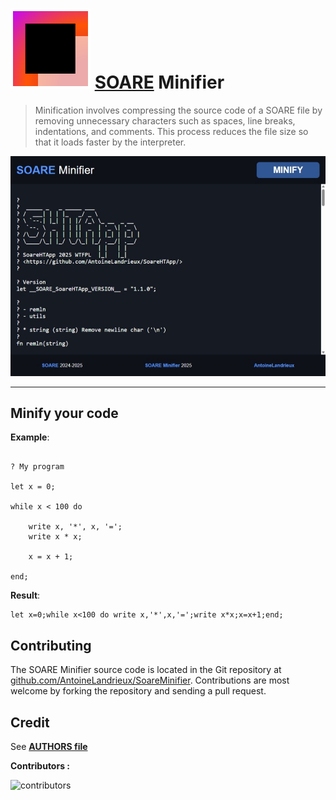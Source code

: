 
# ![LOGO](resources/icon/icon.svg) [SOARE](https://github.com/AntoineLandrieux/SOARE/) Minifier

>
> Minification involves compressing the source code of a SOARE file by removing unnecessary characters such as spaces, line breaks, indentations, and comments. This process reduces the file size so that it loads faster by the interpreter.
>

![IMAGE](resources/github/image.png)

---

## Minify your code

**Example**:

```soare

? My program

let x = 0;

while x < 100 do

    write x, '*', x, '=';
    write x * x;

    x = x + 1;

end;

```

**Result**:

```soare
let x=0;while x<100 do write x,'*',x,'=';write x*x;x=x+1;end;
```

## Contributing

The SOARE Minifier source code is located in the Git repository at [github.com/AntoineLandrieux/SoareMinifier](https://github.com/AntoineLandrieux/SoareMinifier/).
Contributions are most welcome by forking the repository and sending a pull request.

## Credit

See **[AUTHORS file](AUTHORS)**

**Contributors :**

![contributors](https://contrib.rocks/image?repo=AntoineLandrieux/SoareMinifier)
